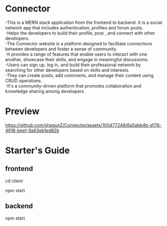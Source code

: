 # Connector

-This is a MERN stack application from the frontend to backend. It is a social network app that includes authentication, profiles and forum posts. \
-Helps the developers to build their profile, post , and connect with other developers. \
-The Connector website is a platform designed to facilitate connections between developers and foster a sense of community. \
-It provides a range of features that enable users to interact with one another, showcase their skills, and engage in meaningful discussions. \
-Users can sign up, log in, and build their professional network by searching for other developers based on skills and interests. \
-They can create posts, add comments, and manage their content using CRUD operations. \
-It's a community-driven platform that promotes collaboration and knowledge sharing among developers.

# Preview



https://github.com/shagunZ/Connector/assets/100477248/6a5abb4b-d176-4918-beef-9a63eb1ed82b


# Starter's Guide
## frontend

cd client

npm start

## backend 

npm start
